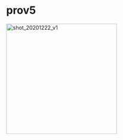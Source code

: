 # prov5

<img width="296" alt="shot_20201222_v1" src="https://user-images.githubusercontent.com/62828568/102834171-a0b3e900-4436-11eb-9d9d-478090fdd466.png">
